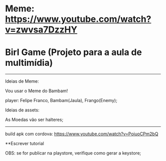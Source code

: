 # Meme: https://www.youtube.com/watch?v=zwvsa7DzzHY

# Birl Game (Projeto para a aula de multimídia)

--------------------------------------------------
Ideias de Meme:

Vou usar o Meme do Bambam!

player: Felipe Franco, Bambam(Jaula), Frango(Enemy);

Ideias de assets:

As Moedas vão ser halteres;

---------------------------------------------------

build apk com cordova:
https://www.youtube.com/watch?v=PoiuoCPm2bQ

**Escrever tutorial

OBS: se for publicar na playstore, verifique como gerar a keystore;
